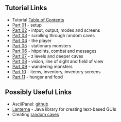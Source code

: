 
## Tutorial Links ##

* Tutorial [Table of Contents](http://trystans.blogspot.com/2016/01/roguelike-tutorial-00-table-of-contents.html?m=1)
* [Part 01](http://trystans.blogspot.com.br/2011/08/roguelike-tutorial-01-java-eclipse.html) - setup
* [Part 02](http://trystans.blogspot.com.br/2011/08/roguelike-tutorial-02-input-output.html) - intput, output, modes and screens
* [Part 03](http://trystans.blogspot.com.br/2011/08/roguelike-tutorial-03-scrolling-through.html) - scrolling through random caves
* [Part 04](http://trystans.blogspot.com.br/2011/08/roguelike-tutorial-04-player.html) - the player
* [Part 05](http://trystans.blogspot.com.br/2011/09/roguelike-tutorial-05-stationary.html) - stationary monsters
* [Part 06](http://trystans.blogspot.com.br/2011/09/roguelike-tutorial-06-hitpoints-combat.html) - hitpoints, combat and messages
* [Part 07](http://trystans.blogspot.com.br/2011/09/roguelike-tutorial-07-z-levels-and.html) - z levels and deeper caves
* [Part 08](http://trystans.blogspot.com.br/2011/09/roguelike-tutorial-08-vision-line-of.html) - vision, line of sight and field of view
* [Part 09](http://trystans.blogspot.com.br/2011/09/roguelike-tutorial-09-wandering.html) - wandering monsters
* [Part 10](http://trystans.blogspot.com.br/2011/09/roguelike-tutorial-10-items-inventory.html) - items, inventory, inventory screens
* [Part 11](http://trystans.blogspot.com.br/2011/09/roguelike-tutorial-11-hunger-and-food.html) - hunger and food

## Possibly Useful Links ##

* AsciiPanel: [github](https://github.com/trystan/AsciiPanel)
* [Lanterna](https://github.com/mabe02/lanterna) - Java library for creating text-based GUIs
* Creating [random caves](http://www.roguebasin.com/index.php?title=Cellular_Automata_Method_for_Generating_Random_Cave-Like_Levels)

